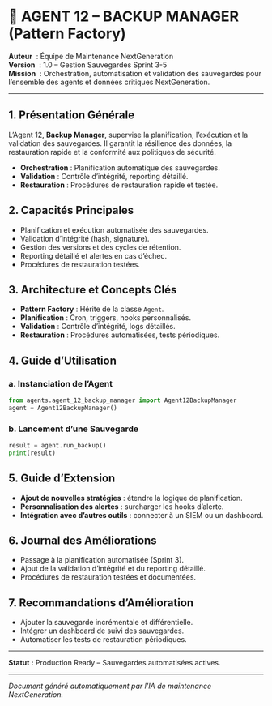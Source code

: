# 💾 AGENT 12 – BACKUP MANAGER (Pattern Factory)

**Auteur**    : Équipe de Maintenance NextGeneration  
**Version**   : 1.0 – Gestion Sauvegardes Sprint 3-5  
**Mission**   : Orchestration, automatisation et validation des sauvegardes pour l’ensemble des agents et données critiques NextGeneration.

---

## 1. Présentation Générale

L’Agent 12, **Backup Manager**, supervise la planification, l’exécution et la validation des sauvegardes. Il garantit la résilience des données, la restauration rapide et la conformité aux politiques de sécurité.

- **Orchestration** : Planification automatique des sauvegardes.
- **Validation** : Contrôle d’intégrité, reporting détaillé.
- **Restauration** : Procédures de restauration rapide et testée.

## 2. Capacités Principales

- Planification et exécution automatisée des sauvegardes.
- Validation d’intégrité (hash, signature).
- Gestion des versions et des cycles de rétention.
- Reporting détaillé et alertes en cas d’échec.
- Procédures de restauration testées.

## 3. Architecture et Concepts Clés

- **Pattern Factory** : Hérite de la classe `Agent`.
- **Planification** : Cron, triggers, hooks personnalisés.
- **Validation** : Contrôle d’intégrité, logs détaillés.
- **Restauration** : Procédures automatisées, tests périodiques.

## 4. Guide d’Utilisation

### a. Instanciation de l’Agent
```python
from agents.agent_12_backup_manager import Agent12BackupManager
agent = Agent12BackupManager()
```

### b. Lancement d’une Sauvegarde
```python
result = agent.run_backup()
print(result)
```

## 5. Guide d’Extension

- **Ajout de nouvelles stratégies** : étendre la logique de planification.
- **Personnalisation des alertes** : surcharger les hooks d’alerte.
- **Intégration avec d’autres outils** : connecter à un SIEM ou un dashboard.

## 6. Journal des Améliorations

- Passage à la planification automatisée (Sprint 3).
- Ajout de la validation d’intégrité et du reporting détaillé.
- Procédures de restauration testées et documentées.

## 7. Recommandations d’Amélioration

- Ajouter la sauvegarde incrémentale et différentielle.
- Intégrer un dashboard de suivi des sauvegardes.
- Automatiser les tests de restauration périodiques.

---

**Statut :** Production Ready – Sauvegardes automatisées actives.

---

*Document généré automatiquement par l’IA de maintenance NextGeneration.*